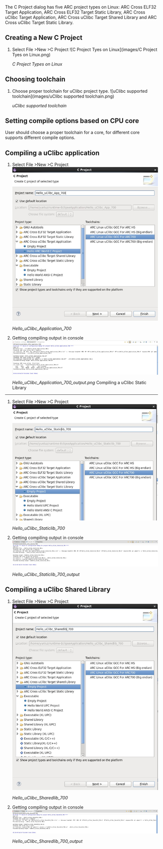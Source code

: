 The C Project dialog has five ARC project types on Linux:  ARC Cross ELF32
Target Application, ARC Cross ELF32 Target Static Library,   ARC Cross uClibc
Target Application, ARC Cross uClibc Target Shared Library and ARC Cross uClibc
Target Static Library.


Creating a New C Project
------------------------

1. Select File >New >C Project
    ![C Project Tyes on Linux](images/C Project Tyes on Linux.png)

    _C Project Types on Linux_


Choosing toolchain
------------------

1. Choose proper toolchain for uClibc project type.
    ![uClibc supported toolchain](images/uClibc supported toolchain.png)

    _uClibc supported toolchain_


Setting compile options based on CPU core
-----------------------------------------
User should choose a proper toolchain for a core, for different core supports different compile options.

Compiling a uClibc application
------------------------------
1. Select File >New >C Project
    ![Hello_uClibc_Application_700](images/Hello_uClibc_Application_700.png)

    _Hello_uClibc_Application_700_
2. Getting compiling output in console
    ![Hello_uClibc_Application_700_output](images/Hello_uClibc_Application_700_output.png)

    _Hello_uClibc_Application_700_output.png_
Compiling a uClibc Static Library
---------------------------------
1. Select File >New >C Project
    ![Hello_uClibc_Staticlib_700](images/Hello_uClibc_Staticlib_700.png)

    _Hello_uClibc_Staticlib_700_
2. Getting compiling output in console
    ![Hello_uClibc_Staticlib_700_output](images/Hello_uClibc_Staticlib_700_output.png)

    _Hello_uClibc_Staticlib_700_output_

Compiling a uClibc Shared Library
---------------------------------
1. Select File >New >C Project
    ![Hello_uClibc_Sharedlib_700](images/Hello_uClibc_Sharedlib_700.png)

    _Hello_uClibc_Sharedlib_700_
2. Getting compiling output in console
    ![Hello_uClibc_Sharedlib_700_output](images/Hello_uClibc_Sharedlib_700_output.png)

    _Hello_uClibc_Sharedlib_700_output_
